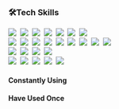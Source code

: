 ### 🛠Tech Skills
<img src="https://img.shields.io/badge/Python-3776AB?style=flat-square&logo=python&logoColor=white"/>&nbsp;
<img src="https://img.shields.io/badge/C-A8B9CC?style=flat-square&logo=c&logoColor=black"/>&nbsp;
<img src="https://img.shields.io/badge/C++-00599C?style=flat-square&logo=c%2b%2b&logoColor=white"/>&nbsp;
<img src="https://img.shields.io/badge/C%23-239120?style=flat-square&logo=c%20sharp&logoColor=white"/>&nbsp;
<img src="https://img.shields.io/badge/JavaScript-F7DF1E?style=flat-square&logo=javascript&logoColor=black"/>&nbsp;
<img src="https://img.shields.io/badge/Lua-2C2D72?style=flat-square&logo=lua&logoColor=white"/>&nbsp;
<img src="https://img.shields.io/badge/HTML5-E34F26?style=flat-square&logo=html5&logoColor=white"/>&nbsp;
<br/>
<img src="https://img.shields.io/badge/PyTorch-EE4C2C?style=flat-square&logo=pytorch&logoColor=white"/>&nbsp;
<img src="https://img.shields.io/badge/Numpy-013243?style=flat-square&logo=numpy&logoColor=white"/>&nbsp;
<img src="https://img.shields.io/badge/Pandas-150458?style=flat-square&logo=pandas&logoColor=white"/>&nbsp;
<img src="https://img.shields.io/badge/TensorFlow-FF6F00?style=flat-square&logo=tensorflow&logoColor=white"/>&nbsp;
<img src="https://img.shields.io/badge/Keras-D00000?style=flat-square&logo=keras&logoColor=white"/>&nbsp;
<img src="https://img.shields.io/badge/Node.js-339933?style=flat-square&logo=node.js&logoColor=white"/>&nbsp;
<img src="https://img.shields.io/badge/Unity-000000?style=flat-square&logo=unity&logoColor=white"/>&nbsp;
<img src="https://img.shields.io/badge/Arduino-00979D?style=flat-square&logo=arduino&logoColor=white"/>&nbsp;
<img src="https://img.shields.io/badge/Octave-0790C0?style=flat-square&logo=octave&logoColor=white"/>&nbsp;
<br/>
<img src="https://img.shields.io/badge/Premiere%20Pro-9999FF?style=flat-square&logo=adobe%20premiere%20pro&logoColor=white"/>&nbsp;
<img src="https://img.shields.io/badge/After%20Effects-9999FF?style=flat-square&logo=adobe%20after%20effects&logoColor=white"/>&nbsp;
<img src="https://img.shields.io/badge/Photoshop-31A8FF?style=flat-square&logo=adobe%20photoshop&logoColor=white"/>&nbsp;
<img src="https://img.shields.io/badge/Fusion%20360-f5c11b?style=flat-square&logo=autodesk&logoColor=white"/>&nbsp;
<br/>
<img src="https://img.shields.io/badge/Slack-4A154B?style=flat-square&logo=slack&logoColor=white"/>&nbsp;
<img src="https://img.shields.io/badge/Git-F05032?style=flat-square&logo=git&logoColor=white"/>&nbsp;
<img src="https://img.shields.io/badge/GitBook-3884FF?style=flat-square&logo=gitbook&logoColor=white"/>&nbsp;
<img src="https://img.shields.io/badge/Visual%20Studio%20Code-007ACC?style=flat-square&logo=visual%20studio%20code&logoColor=white"/>&nbsp;
<img src="https://img.shields.io/badge/Visual%20Studio-5C2D91?style=flat-square&logo=visual%20studio&logoColor=white"/>&nbsp;

#### Constantly Using

#### Have Used Once

<!--
**ConfeitoHS/ConfeitoHS** is a ✨ _special_ ✨ repository because its `README.md` (this file) appears on your GitHub profile.

Here are some ideas to get you started:

- 🔭 I’m currently working on ...
- 🌱 I’m currently learning ...
- 👯 I’m looking to collaborate on ...
- 🤔 I’m looking for help with ...
- 💬 Ask me about ...
- 📫 How to reach me: ...
- 😄 Pronouns: ...
- ⚡ Fun fact: ...
-->
